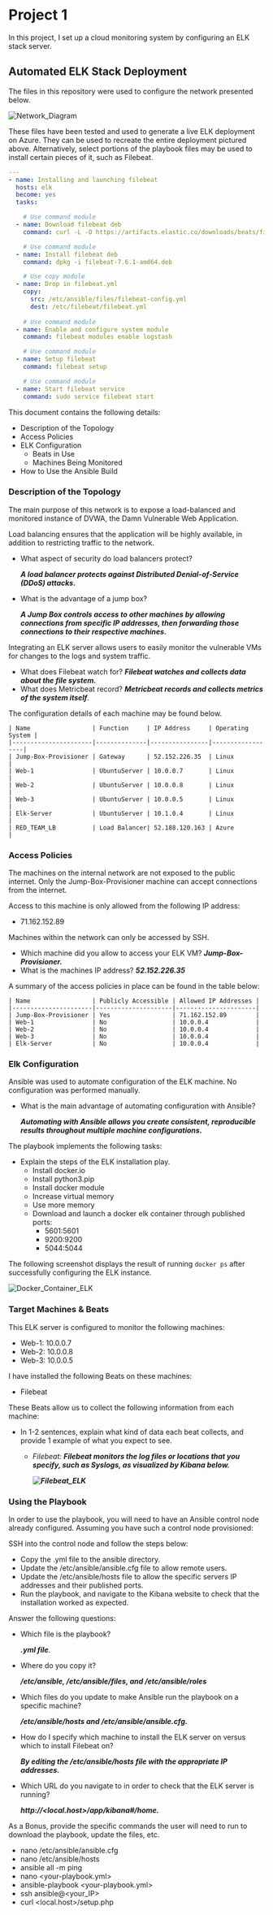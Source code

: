 # Project 1

In this project, I set up a cloud monitoring system by configuring an ELK stack server.

## Automated ELK Stack Deployment

The files in this repository were used to configure the network presented below.

![Network_Diagram](Diagrams/Network_Diagram.jpg)

These files have been tested and used to generate a live ELK deployment on Azure. They can be used to recreate the entire deployment pictured above. Alternatively, select portions of the playbook files may be used to install certain pieces of it, such as Filebeat.

```yml
---
- name: Installing and launching filebeat
  hosts: elk
  become: yes
  tasks:

    # Use command module
  - name: Download filebeat deb
    command: curl -L -O https://artifacts.elastic.co/downloads/beats/filebeat/filebeat-7.6.1-amd64.deb

    # Use command module
  - name: Install filebeat deb
    command: dpkg -i filebeat-7.6.1-amd64.deb

    # Use copy module
  - name: Drop in filebeat.yml
    copy:
      src: /etc/ansible/files/filebeat-config.yml
      dest: /etc/filebeat/filebeat.yml
 
    # Use command module
  - name: Enable and configure system module
    command: filebeat modules enable logstash

    # Use command module
  - name: Setup filebeat
    command: filebeat setup

    # Use command module
  - name: Start filebeat service
    command: sudo service filebeat start
```

This document contains the following details:
- Description of the Topology
- Access Policies
- ELK Configuration
  - Beats in Use
  - Machines Being Monitored
- How to Use the Ansible Build

### Description of the Topology

The main purpose of this network is to expose a load-balanced and monitored instance of DVWA, the Damn Vulnerable Web Application.

Load balancing ensures that the application will be highly available, in addition to restricting traffic to the network.
- What aspect of security do load balancers protect?

   ***A load balancer protects against Distributed Denial-of-Service (DDoS) attacks.***

- What is the advantage of a jump box?

  ***A Jump Box controls access to other machines by allowing connections from specific IP addresses, then forwarding those connections to their respective machines.***

Integrating an ELK server allows users to easily monitor the vulnerable VMs for changes to the logs and system traffic.
- What does Filebeat watch for? ***Filebeat watches and collects data about the file system.***
- What does Metricbeat record? ***Metricbeat records and collects metrics of the system itself***.

The configuration details of each machine may be found below. 
```
| Name                 | Function     | IP Address     | Operating System |
|----------------------|--------------|----------------|------------------|
| Jump-Box-Provisioner | Gateway      | 52.152.226.35  | Linux            |
| Web-1                | UbuntuServer | 10.0.0.7       | Linux            |
| Web-2                | UbuntuServer | 10.0.0.8       | Linux            |
| Web-3                | UbuntuServer | 10.0.0.5       | Linux            |  
| Elk-Server           | UbuntuServer | 10.1.0.4       | Linux            |
| RED_TEAM_LB          | Load Balancer| 52.188.120.163 | Azure            |
```

### Access Policies

The machines on the internal network are not exposed to the public internet. Only the Jump-Box-Provisioner machine can accept connections from the internet.

Access to this machine is only allowed from the following IP address:
- 71.162.152.89

Machines within the network can only be accessed by SSH.
- Which machine did you allow to access your ELK VM? ***Jump-Box-Provisioner.*** 
- What is the machines IP address? ***52.152.226.35***

A summary of the access policies in place can be found in the table below:

```
| Name                 | Publicly Accessible | Allowed IP Addresses |
|----------------------|---------------------|----------------------|
| Jump-Box-Provisioner | Yes                 | 71.162.152.89        |
| Web-1                | No                  | 10.0.0.4             |
| Web-2                | No                  | 10.0.0.4             |
| Web-3                | No                  | 10.0.0.4             |
| Elk-Server           | No                  | 10.0.0.4             |
```

### Elk Configuration

Ansible was used to automate configuration of the ELK machine. No configuration was performed manually.
- What is the main advantage of automating configuration with Ansible?

  ***Automating with Ansible allows you create consistent, reproducible results throughout multiple machine configurations.***

The playbook implements the following tasks:
- Explain the steps of the ELK installation play.
   - Install docker.io
   - Install python3.pip
   - Install docker module
   - Increase virtual memory
   - Use more memory
   - Download and launch a docker elk container through published ports:
      - 5601:5601
      - 9200:9200
      - 5044:5044

The following screenshot displays the result of running `docker ps` after successfully configuring the ELK instance.

![Docker_Container_ELK](Screenshots/Docker_Container_ELK.JPG)

### Target Machines & Beats
This ELK server is configured to monitor the following machines:
- Web-1: 10.0.0.7
- Web-2: 10.0.0.8 
- Web-3: 10.0.0.5

I have installed the following Beats on these machines:
- Filebeat

These Beats allow us to collect the following information from each machine:
- In 1-2 sentences, explain what kind of data each beat collects, and provide 1 example of what you expect to see.

   - *Filebeat: **Filebeat monitors the log files or locations that you specify, such as Syslogs, as visualized by Kibana below.***

      ***![Filebeat_ELK](Screenshots/Filebeat_ELK.JPG)***

      

### Using the Playbook
In order to use the playbook, you will need to have an Ansible control node already configured. Assuming you have such a control node provisioned: 

SSH into the control node and follow the steps below:
- Copy the .yml file to the ansible directory.
- Update the /etc/ansible/ansible.cfg file to allow remote users. 
- Update the /etc/ansible/hosts file to allow the specific servers IP addresses and their published ports.  
- Run the playbook, and navigate to the Kibana website to check that the installation worked as expected.

Answer the following questions:
- Which file is the playbook? 

  ***.yml file***.

- Where do you copy it? 

  ***/etc/ansible, /etc/ansible/files, and /etc/ansible/roles*** 

- Which files do you update to make Ansible run the playbook on a specific machine? 

  ***/etc/ansible/hosts and /etc/ansible/ansible.cfg.***

- How do I specify which machine to install the ELK server on versus which to install Filebeat on? 

  ***By editing the /etc/ansible/hosts file with the appropriate IP addresses.***

- Which URL do you navigate to in order to check that the ELK server is running?

   ***http://<local.host>/app/kibana#/home.***

As a Bonus, provide the specific commands the user will need to run to download the playbook, update the files, etc.
- nano /etc/ansible/ansible.cfg
- nano /etc/ansible/hosts
- ansible all -m ping
- nano <your-playbook.yml>
- ansible-playbook <your-playbook.yml>
- ssh ansible@<your_IP>
- curl <local.host>/setup.php
